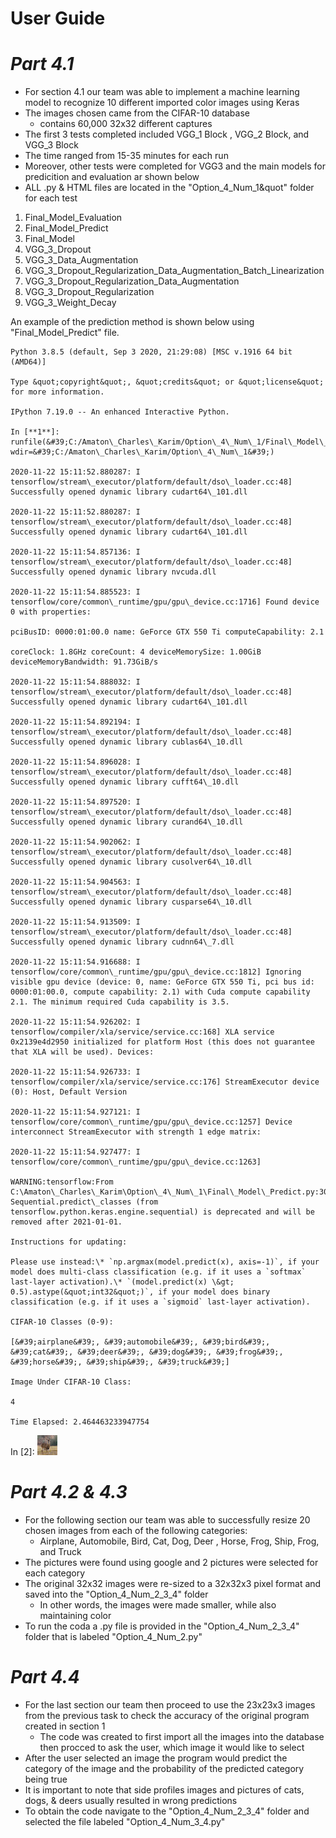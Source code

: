 # **User Guide**

# *Part 4.1*
- For section 4.1 our team was able to implement a machine learning model to recognize 10 different imported color images using Keras
- The images chosen came from the CIFAR-10 database
  - contains 60,000 32x32 different captures
- The first 3 tests completed included VGG\_1 Block , VGG\_2 Block, and VGG\_3 Block
- The time ranged from 15-35 minutes for each run
- Moreover, other tests were completed for VGG3 and the main models for predicition and evaluation ar shown below
- ALL .py & HTML files are located in the "Option\_4\_Num\_1&quot" folder for each test

1. Final\_Model\_Evaluation
2. Final\_Model\_Predict
3. Final\_Model
4. VGG\_3\_Dropout
5. VGG\_3\_Data\_Augmentation
6. VGG\_3\_Dropout\_Regularization\_Data\_Augmentation\_Batch\_Linearization
7. VGG\_3\_Dropout\_Regularization\_Data\_Augmentation
8. VGG\_3\_Dropout\_Regularization
9. VGG\_3\_Weight\_Decay

An example of the prediction method is shown below using &quot;Final\_Model\_Predict&quot; file.

```
Python 3.8.5 (default, Sep 3 2020, 21:29:08) [MSC v.1916 64 bit (AMD64)]

Type &quot;copyright&quot;, &quot;credits&quot; or &quot;license&quot; for more information.

IPython 7.19.0 -- An enhanced Interactive Python.

In [**1**]: runfile(&#39;C:/Amaton\_Charles\_Karim/Option\_4\_Num\_1/Final\_Model\_Predict.py&#39;, wdir=&#39;C:/Amaton\_Charles\_Karim/Option\_4\_Num\_1&#39;)

2020-11-22 15:11:52.880287: I tensorflow/stream\_executor/platform/default/dso\_loader.cc:48] Successfully opened dynamic library cudart64\_101.dll

2020-11-22 15:11:52.880287: I tensorflow/stream\_executor/platform/default/dso\_loader.cc:48] Successfully opened dynamic library cudart64\_101.dll

2020-11-22 15:11:54.857136: I tensorflow/stream\_executor/platform/default/dso\_loader.cc:48] Successfully opened dynamic library nvcuda.dll

2020-11-22 15:11:54.885523: I tensorflow/core/common\_runtime/gpu/gpu\_device.cc:1716] Found device 0 with properties:

pciBusID: 0000:01:00.0 name: GeForce GTX 550 Ti computeCapability: 2.1

coreClock: 1.8GHz coreCount: 4 deviceMemorySize: 1.00GiB deviceMemoryBandwidth: 91.73GiB/s

2020-11-22 15:11:54.888032: I tensorflow/stream\_executor/platform/default/dso\_loader.cc:48] Successfully opened dynamic library cudart64\_101.dll

2020-11-22 15:11:54.892194: I tensorflow/stream\_executor/platform/default/dso\_loader.cc:48] Successfully opened dynamic library cublas64\_10.dll

2020-11-22 15:11:54.896028: I tensorflow/stream\_executor/platform/default/dso\_loader.cc:48] Successfully opened dynamic library cufft64\_10.dll

2020-11-22 15:11:54.897520: I tensorflow/stream\_executor/platform/default/dso\_loader.cc:48] Successfully opened dynamic library curand64\_10.dll

2020-11-22 15:11:54.902062: I tensorflow/stream\_executor/platform/default/dso\_loader.cc:48] Successfully opened dynamic library cusolver64\_10.dll

2020-11-22 15:11:54.904563: I tensorflow/stream\_executor/platform/default/dso\_loader.cc:48] Successfully opened dynamic library cusparse64\_10.dll

2020-11-22 15:11:54.913509: I tensorflow/stream\_executor/platform/default/dso\_loader.cc:48] Successfully opened dynamic library cudnn64\_7.dll

2020-11-22 15:11:54.916688: I tensorflow/core/common\_runtime/gpu/gpu\_device.cc:1812] Ignoring visible gpu device (device: 0, name: GeForce GTX 550 Ti, pci bus id: 0000:01:00.0, compute capability: 2.1) with Cuda compute capability 2.1. The minimum required Cuda capability is 3.5.

2020-11-22 15:11:54.926202: I tensorflow/compiler/xla/service/service.cc:168] XLA service 0x2139e4d2950 initialized for platform Host (this does not guarantee that XLA will be used). Devices:

2020-11-22 15:11:54.926733: I tensorflow/compiler/xla/service/service.cc:176] StreamExecutor device (0): Host, Default Version

2020-11-22 15:11:54.927121: I tensorflow/core/common\_runtime/gpu/gpu\_device.cc:1257] Device interconnect StreamExecutor with strength 1 edge matrix:

2020-11-22 15:11:54.927477: I tensorflow/core/common\_runtime/gpu/gpu\_device.cc:1263]

WARNING:tensorflow:From C:\Amaton\_Charles\_Karim\Option\_4\_Num\_1\Final\_Model\_Predict.py:30: Sequential.predict\_classes (from tensorflow.python.keras.engine.sequential) is deprecated and will be removed after 2021-01-01.

Instructions for updating:

Please use instead:\* `np.argmax(model.predict(x), axis=-1)`, if your model does multi-class classification (e.g. if it uses a `softmax` last-layer activation).\* `(model.predict(x) \&gt; 0.5).astype(&quot;int32&quot;)`, if your model does binary classification (e.g. if it uses a `sigmoid` last-layer activation).

CIFAR-10 Classes (0-9):

[&#39;airplane&#39;, &#39;automobile&#39;, &#39;bird&#39;, &#39;cat&#39;, &#39;deer&#39;, &#39;dog&#39;, &#39;frog&#39;, &#39;horse&#39;, &#39;ship&#39;, &#39;truck&#39;]

Image Under CIFAR-10 Class:

4

Time Elapsed: 2.464463233947754
```
In [2]:
![ScreenShot](https://github.com/sabkarim/EE104_Super_Project_Amaton_Charles_Karim/blob/main/Option_4_Num_2_3_4/Deer_1_database_processed.png)


# *Part 4.2 & 4.3*
- For the following section our team was able to successfully resize 20 chosen images from each of the following categories: 
  - Airplane, Automobile, Bird, Cat, Dog, Deer , Horse, Frog, Ship, Frog, and Truck
- The pictures were found using google and 2 pictures were selected for each category
- The original 32x32 images were re-sized to a 32x32x3 pixel format and saved into the "Option\_4\_Num\_2\_3\_4" folder
  - In other words, the images were made smaller, while also maintaining color
- To run the coda a .py file is provided in the "Option\_4\_Num\_2\_3\_4" folder that is labeled "Option\_4\_Num\_2.py"

# *Part 4.4*
- For the last section our team then proceed to use the 23x23x3 images from the previous task to check the accuracy of the original program created in section 1
  - The code was created to first import all the images into the database then procced to ask the user, which image it would like to select
- After the user selected an image the program would predict the category of the image and the probability of the predicted category being true
- It is important to note that side profiles images and pictures of cats, dogs, &amp; deers usually resulted in wrong predictions
- To obtain the code navigate to the "Option\_4\_Num\_2\_3\_4" folder and selected the file labeled "Option\_4\_Num\_3\_4.py"

